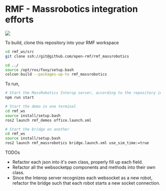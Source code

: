 # RMF - Massrobotics integration efforts

![](../media/bridge.gif)

To build, clone this repository into your RMF workspace

```bash
cd rmf_ws/src
git clone ssh://git@github.com/open-rmf/rmf_massrobotics

cd ../
source /opt/ros/foxy/setup.bash
colcon build --packages-up-to rmf_massrobotics
```

To run,

```bash
# Start the MassRobotics Interop server, according to the repository instruction
npm run start

# Start the demo in one terminal
cd rmf_ws
source install/setup.bash
ros2 launch rmf_demos office.launch.xml

# Start the bridge on another
cd rmf_ws
source install/setup.bash
ros2 launch rmf_massrobotics bridge.launch.xml use_sim_time:=true
```

TODOs
* Refactor each json into it's own class, properly fill up each field.
* Refactor all the websocketpp components and methods into their own class.
* Since the Interop server recognizes each websocket as a new robot, refactor the bridge such that each robot starts a new socket connection.
